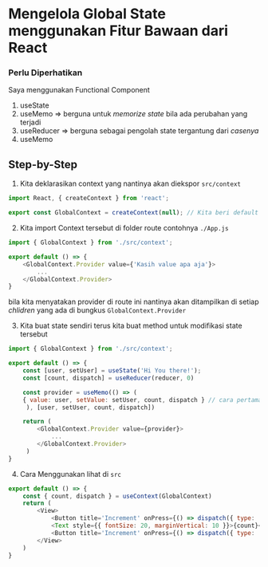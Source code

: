 # Mengelola Global State menggunakan Fitur Bawaan dari React

### Perlu Diperhatikan
Saya menggunakan Functional Component

1. useState
2. useMemo => berguna untuk *memorize state* bila ada perubahan yang terjadi
3. useReducer => berguna sebagai pengolah state tergantung dari *casenya*
4. useMemo

## Step-by-Step
1. Kita deklarasikan context yang nantinya akan diekspor `src/context`

```javascript
import React, { createContext } from 'react';

export const GlobalContext = createContext(null); // Kita beri default nilainya berupa null
```

2. Kita import Context tersebut di folder route contohnya `./App.js`

```javascript
import { GlobalContext } from './src/context';

export default () => {
    <GlobalContext.Provider value={'Kasih value apa aja'}>
        ...
    </GlobalContext.Provider>
}
```

bila kita menyatakan provider di route ini nantinya akan ditampilkan di setiap *chlidren* yang ada di bungkus `GlobalContext.Provider`

3. Kita buat state sendiri terus kita buat method untuk modifikasi state tersebut

```javascript
import { GlobalContext } from './src/context';

export default () => {
    const [user, setUser] = useState('Hi You there!');
    const [count, dispatch] = useReducer(reducer, 0)

    const provider = useMemo(() => (
    { value: user, setValue: setUser, count, dispatch } // cara pertama
     ), [user, setUser, count, dispatch])

    return (
        <GlobalContext.Provider value={provider}>
            ...
        </GlobalContext.Provider>
     )
}
```

4. Cara Menggunakan lihat di `src`
```javascript
export default () => {
    const { count, dispatch } = useContext(GlobalContext)
    return (
        <View>
            <Button title='Increment' onPress={() => dispatch({ type: 'INCREMENT' })} />
            <Text style={{ fontSize: 20, marginVertical: 10 }}>{count}</Text>
            <Button title='Increment' onPress={() => dispatch({ type: 'DECREMENT' })} />
        </View>
    )
}
```